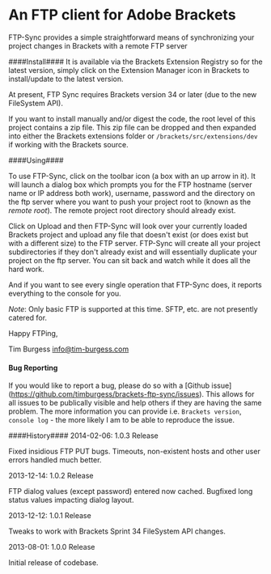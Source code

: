 # An FTP client for Adobe Brackets

FTP-Sync provides a simple straightforward means of synchronizing your project changes in Brackets with a remote FTP server

####Install####
It is available via the Brackets Extension Registry so for the latest version, simply click on the Extension Manager icon in Brackets to install/update to the latest version.

At present, FTP Sync requires Brackets version 34 or later (due to the new FileSystem API).

If you want to install manually and/or digest the code, the root level of this project contains a zip file. This zip file can be dropped and then expanded into either the Brackets extensions folder or `/brackets/src/extensions/dev` if working with the Brackets source.

####Using####

To use FTP-Sync, click on the toolbar icon (a box with an up arrow in it). It will launch a dialog box which prompts you for the FTP hostname (server name or IP address both work), username, password and the directory on the ftp server where you want to push your project root to (known as the *remote root*). The remote project root directory should already exist.

Click on Upload and then FTP-Sync will look over your currently loaded Brackets project and upload any file that doesn't exist (or does exist but with a different size) to the FTP server. FTP-Sync will create all your project subdirectories if they don't already exist and will essentially duplicate your project on the ftp server. You can sit back and watch while it does all the hard work.

And if you want to see every single operation that FTP-Sync does, it reports everything to the console for you.

*Note*: Only basic FTP is supported at this time. SFTP, etc. are not presently catered for.

Happy FTPing,

Tim Burgess
info@tim-burgess.com

#### Bug Reporting ####

If you would like to report a bug, please do so with a [Github issue] (https://github.com/timburgess/brackets-ftp-sync/issues). This allows for all issues to be publically visible and help others if they are having the same problem. The more information you can provide i.e. `Brackets version`, `console log` - the more likely I am to be able to reproduce the issue.

####History####
2014-02-06: 1.0.3 Release

Fixed insidious FTP PUT bugs.
Timeouts, non-existent hosts and other user errors handled much better.

2013-12-14: 1.0.2 Release

FTP dialog values (except password) entered now cached.
Bugfixed long status values impacting dialog layout.
              
2013-12-12: 1.0.1 Release

Tweaks to work with Brackets Sprint 34 FileSystem API changes.

2013-08-01: 1.0.0 Release

Initial release of codebase.

